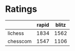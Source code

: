 # Ratings

|          | rapid | blitz |
|----------|-------|-------|
| lichess  | 1834 | 1562 |
| chesscom | 1547 | 1106 |

